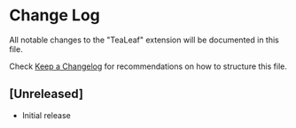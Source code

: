 # Change Log

All notable changes to the "TeaLeaf" extension will be documented in this file.

Check [Keep a Changelog](http://keepachangelog.com/) for recommendations on how to structure this file.

## [Unreleased]

- Initial release
